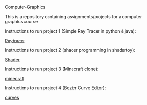 Computer-Graphics

This is a repository containing assignments/projects for a computer graphics course


Instructions to run project 1 (Simple Ray Tracer in python & java):

[Raytracer](https://github.com/salSiyab1/ComputerGraphics/blob/main/Raytracing/README.md)


Instructions to run project 2 (shader programming in shadertoy):

[Shader](https://github.com/salSiyab1/ComputerGraphics/blob/main/Shadertoy/README.md)


Instructions to run project 3 (Minecraft clone):

[minecraft](https://github.com/salSiyab1/ComputerGraphics/blob/main/Minecraft-clone/README.md)


Instructions to run project 4 (Bezier Curve Editor):

[curves](https://github.com/salSiyab1/ComputerGraphics/blob/main/Curves/README.MD)
